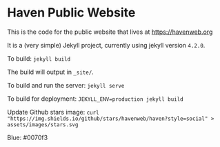 # Haven Public Website

This is the code for the public website that lives at https://havenweb.org

It is a (very simple) Jekyll project, currently using jekyll version `4.2.0`.

To build: `jekyll build`

The build will output in `_site/`.

To build and run the server: `jekyll serve`

To build for deployment: `JEKYLL_ENV=production jekyll build`

Update Github stars image: `curl "https://img.shields.io/github/stars/havenweb/haven?style=social" > assets/images/stars.svg`

Blue: #0070f3
